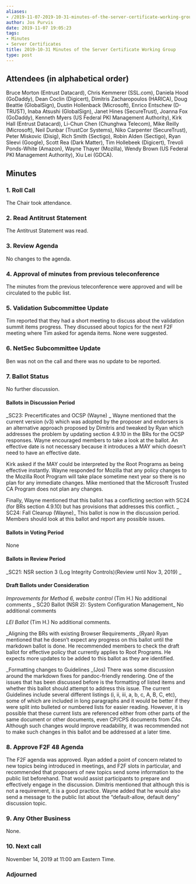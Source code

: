 ```yaml
---
aliases:
- /2019-11-07-2019-10-31-minutes-of-the-server-certificate-working-group/
author: Jos Purvis
date: 2019-11-07 19:05:23
tags:
- Minutes
- Server Certificates
title: 2019-10-31 Minutes of the Server Certificate Working Group
type: post
---
```


## Attendees (in alphabetical order) 

Bruce Morton (Entrust Datacard), Chris Kemmerer (SSL.com), Daniela Hood (GoDaddy), Dean Coclin (Digicert), Dimitris Zacharopoulos (HARICA), Doug Beattie (GlobalSign), Dustin Hollenback (Microsoft), Enrico Entschew (D-TRUST), Inaba Atsushi (GlobalSign), Janet Hines (SecureTrust), Joanna Fox (GoDaddy), Kenneth Myers (US Federal PKI Management Authority), Kirk Hall (Entrust Datacard), Li-Chun Chen (Chunghwa Telecom), Mike Reilly (Microsoft), Neil Dunbar (TrustCor Systems), Niko Carpenter (SecureTrust), Peter Miskovic (Disig), Rich Smith (Sectigo), Robin Alden (Sectigo), Ryan Sleevi (Google), Scott Rea (Dark Matter), Tim Hollebeek (Digicert), Trevoli Ponds-White (Amazon), Wayne Thayer (Mozilla), Wendy Brown (US Federal PKI Management Authority), Xiu Lei (GDCA).

## Minutes

### 1. Roll Call

The Chair took attendance.

### 2. Read Antitrust Statement

The Antitrust Statement was read.

### 3. Review Agenda

No changes to the agenda.

### 4. Approval of minutes from previous teleconference 

The minutes from the previous teleconference were approved and will be circulated to the public list.

### 5. Validation Subcommittee Update

Tim reported that they had a short meeting to discuss about the validation summit items progress. They discussed about topics for the next F2F meeting where Tim asked for agenda items. None were suggested.

### 6. NetSec Subcommittee Update 

Ben was not on the call and there was no update to be reported.

### 7. Ballot Status 

No further discussion.

#### Ballots in Discussion Period

\_SC23: Precertificates and OCSP (Wayne)
\_ Wayne mentioned that the current version (v3) which was adopted by the proposer and endorsers is an alternative approach proposed by Dimitris and tweaked by Ryan which addresses the problem by updating section 4.9.10 in the BRs for the OCSP responses. Wayne encouraged members to take a look at the ballot. An effective date is not necessary because it introduces a MAY which doesn’t need to have an effective date.

Kirk asked if the MAY could be interpreted by the Root Programs as being effective instantly. Wayne responded for Mozilla that any policy changes to the Mozilla Root Program will take place sometime next year so there is no plan for any immediate changes. Mike mentioned that the Microsoft Trusted CA Program does not plan any changes.

Finally, Wayne mentioned that this ballot has a conflicting section with SC24 (for BRs section 4.9.10) but has provisions that addresses this conflict.
\_
SC24: Fall Cleanup (Wayne)\_
This ballot is now in the discussion period. Members should look at this ballot and report any possible issues.

#### Ballots in Voting Period 

None

#### Ballots in Review Period

\_SC21: NSR section 3 (Log Integrity Controls)(Review until Nov 3, 2019)
\_

#### Draft Ballots under Consideration

_Improvements for Method 6, website control_ (Tim H.)
No additional comments
\_
SC20 Ballot (NSR 2): System Configuration Management\_
No additional comments

_LEI Ballot_ (Tim H.)
No additional comments.

\_Aligning the BRs with existing Browser Requirements \_(Ryan)
Ryan mentioned that he doesn’t expect any progress on this ballot until the markdown ballot is done. He recommended members to check the draft ballot for effective policy that currently applies to Root Programs. He expects more updates to be added to this ballot as they are identified.

\_Formatting changes to Guidelines \_(Jos)
There was some discussion around the markdown fixes for pandoc-friendly rendering. One of the issues that has been discussed before is the formatting of listed items and whether this ballot should attempt to address this issue. The current Guidelines include several different listings (i, ii, iii, a, b, c, A, B, C, etc), some of which are included in long paragraphs and it would be better if they were split into bulleted or numbered lists for easier reading. However, it is possible that these current lists are referenced either from other parts of the same document or other documents, even CP/CPS documents from CAs. Although such changes would improve readability, it was recommended not to make such changes in this ballot and be addressed at a later time.

### 8. Approve F2F 48 Agenda

The F2F agenda was approved. Ryan added a point of concern related to new topics being introduced in meetings, and F2F slots in particular, and recommended that proposers of new topics send some information to the public list beforehand. That would assist participants to prepare and effectively engage in the discussion. Dimitris mentioned that although this is not a requirement, it is a good practice. Wayne added that he would also send a message to the public list about the “default-allow, default deny” discussion topic.

### 9. Any Other Business 

None.

### 10. Next call 

November 14, 2019 at 11:00 am Eastern Time.

### Adjourned
